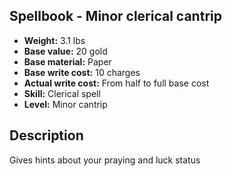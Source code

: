 ## Spellbook - Minor clerical cantrip

- **Weight:** 3.1 lbs
- **Base value:** 20 gold
- **Base material:** Paper
- **Base write cost:** 10 charges
- **Actual write cost:** From half to full base cost
- **Skill:** Clerical spell
- **Level:** Minor cantrip

## Description

Gives hints about your praying and luck status
